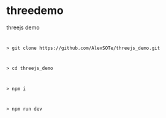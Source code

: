 # threedemo
threejs demo

#
``> git clone https://github.com/AlexSOTe/threejs_demo.git``
#
``> cd threejs_demo``
#
``> npm i``
#
``> npm run dev``
